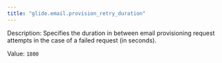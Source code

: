 ```yaml
---
title: "glide.email.provision_retry_duration"
---
```


Description: Specifies the duration in between email provisioning request attempts in the case of a failed request (in seconds). 

Value: `1800`
